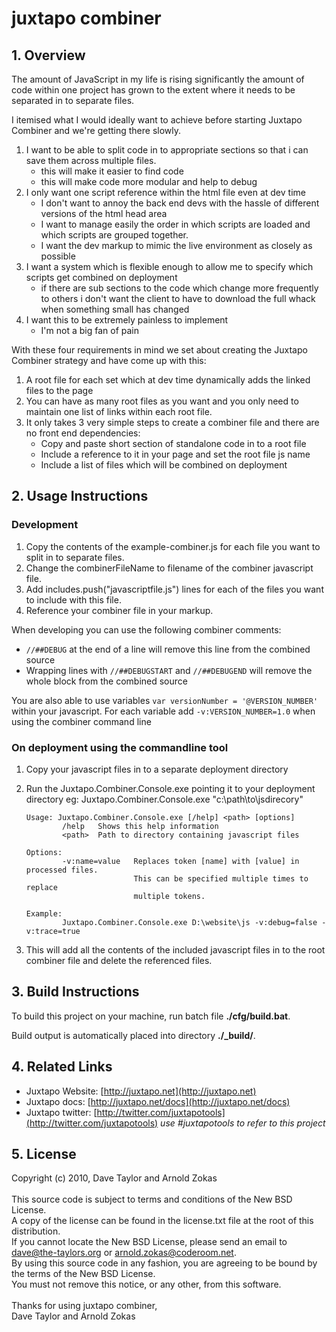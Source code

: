 # juxtapo combiner #
## 1. Overview ##

The amount of JavaScript in my life is rising significantly the amount of code within one project 
has grown to the extent where it needs to be separated in to separate files. 

I itemised what I would ideally want to achieve before starting Juxtapo Combiner and we're getting there
slowly.

1.	I want to be able to split code in to appropriate sections so that i can save them across multiple files.
	*	this will make it easier to find code
	*	this will make code more modular and help to debug
2.	I only want one script reference within the html file even at dev time
	*	I don't want to annoy the back end devs with the hassle of different versions of the html head area
	*	I want to manage easily the order in which scripts are loaded and which scripts are grouped together.
	*	I want the dev markup to mimic the live environment as closely as possible
3.	I want a system which is flexible enough to allow me to specify which scripts get combined on deployment
	*	if there are sub sections to the code which change more frequently to others i don't want the 
		client to have to download the full whack when something small has changed
4.	I want this to be extremely painless to implement
	*	I'm not a big fan of pain

With these four requirements in mind we set about creating the Juxtapo Combiner strategy 
and have come up with this:

1.	A root file for each set which at dev time dynamically adds the linked files to the page
2.	You can have as many root files as you want and you only need 
	to maintain one list of links within each root file.
3.	It only takes 3 very simple steps to create a combiner file 
	and there are no front end dependencies:
	*	Copy and paste short section of standalone code in to a root file
	*	Include a reference to it in your page and set the root file js name
	*	Include a list of files which will be combined on deployment

## 2. Usage Instructions ##

### Development
1. 	Copy the contents of the example-combiner.js for each file you want to 
	split in to separate files.
2.	Change the combinerFileName to filename of the combiner javascript file.
3.	Add includes.push("javascriptfile.js") lines for each of the files you want to
	include with this file.
4. Reference your combiner file in your markup.

When developing you can use the following combiner comments:

*	`//##DEBUG` at the end of a line will remove this line from the combined source
*	Wrapping lines with `//##DEBUGSTART` and `//##DEBUGEND` will remove the whole block from the combined source

You are also able to use variables `var versionNumber = '@VERSION_NUMBER'` within your javascript. 
For each variable add `-v:VERSION_NUMBER=1.0` when using the combiner command line

### On deployment using the commandline tool    
1.	Copy your javascript files in to a separate deployment directory
2.	Run the Juxtapo.Combiner.Console.exe pointing it to your deployment directory
	eg: Juxtapo.Combiner.Console.exe "c:\path\to\jsdirecory\"

		Usage: Juxtapo.Combiner.Console.exe [/help] <path> [options]
				/help   Shows this help information
				<path>  Path to directory containing javascript files

		Options:
				-v:name=value   Replaces token [name] with [value] in processed files.
								This can be specified multiple times to replace
								multiple tokens.

		Example:
				Juxtapo.Combiner.Console.exe D:\website\js -v:debug=false -v:trace=true

3.	This will add all the contents of the included javascript files in to
	the root combiner file and delete the referenced files.

## 3. Build Instructions ##

To build this project on your machine, run batch file <strong>./cfg/build.bat</strong>.

Build output is automatically placed into directory <strong>./_build/</strong>.

## 4. Related Links ##

*	Juxtapo Website: [http://juxtapo.net](http://juxtapo.net)
*	Juxtapo docs: [http://juxtapo.net/docs](http://juxtapo.net/docs)
*	Juxtapo twitter: [http://twitter.com/juxtapotools](http://twitter.com/juxtapotools) 
	*use #juxtapotools to refer to this project*

## 5. License ##

Copyright (c) 2010, Dave Taylor and Arnold Zokas<br /><br />
This source code is subject to terms and conditions of the New BSD License.<br />
A copy of the license can be found in the license.txt file at the root of this distribution.<br />
If you cannot locate the New BSD License, please send an email to dave@the-taylors.org or arnold.zokas@coderoom.net.<br />
By using this source code in any fashion, you are agreeing to be bound by the terms of the New BSD License.<br />
You must not remove this notice, or any other, from this software.
<br />
<br />
Thanks for using juxtapo combiner,<br />
Dave Taylor and Arnold Zokas